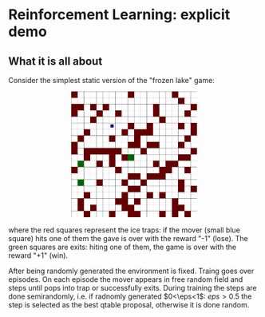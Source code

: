 # Reinforcement Learning: explicit demo

## What it is all about

Consider the simplest static version of the "frozen lake" game:

<p align="center">
  <img src="png/000000/0000.png" width=50% />
</p>

where the red squares represent the ice traps: if the mover (small blue square) hits one of them the gave is over with the reward "-1" (lose). The green squares are exits: hiting one of them, the game is over with the reward "+1" (win). 

After being randomly generated the environment is fixed. Traing goes over episodes. On each episode the mover appears in free random field and steps until pops into trap or successfully exits. During training the steps are done semirandomly, i.e. if radnomly generated $0<\eps<1$: $eps>0.5$ the step is selected as the best qtable proposal, otherwise it is done random.